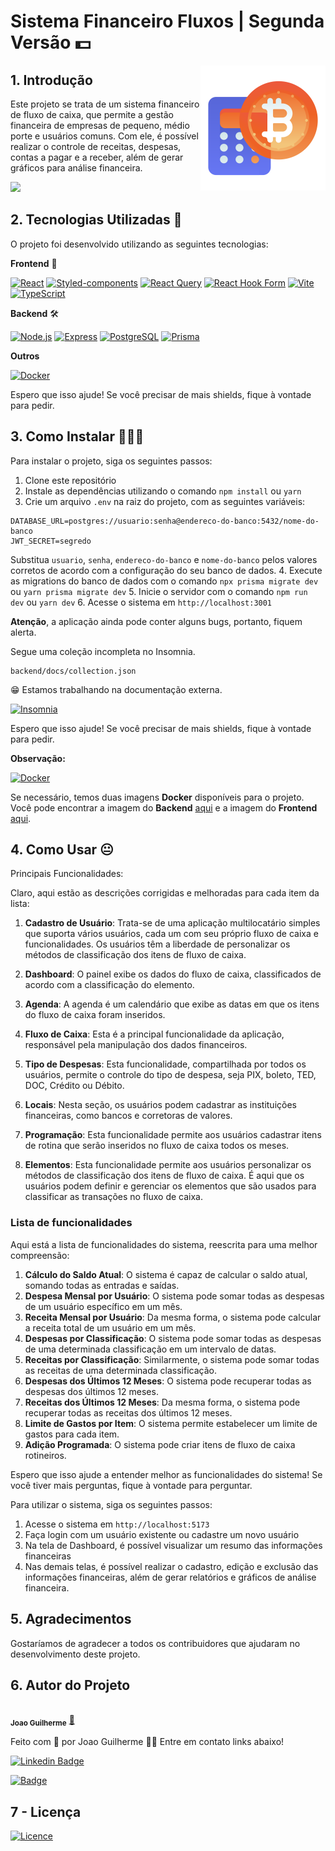 # Sistema Financeiro Fluxos | Segunda Versão 💵


<img align='right' src='./assets/calculadora.svg'  width="200px"/>

## 1. Introdução 

Este projeto se trata de um sistema financeiro de fluxo de caixa, que permite a gestão financeira de empresas de pequeno, médio porte e usuários comuns. Com ele, é possível realizar o controle de receitas, despesas, contas a pagar e a receber, além de gerar gráficos para análise financeira.

<img src='./assets/introducao.gif' width="800px"/>



## 2. Tecnologias Utilizadas 📲

O projeto foi desenvolvido utilizando as seguintes tecnologias:

**Frontend** 📲

[![React](https://img.shields.io/badge/React-20232A?style=for-the-badge&logo=react&logoColor=61DAFB)](https://reactjs.org/)
[![Styled-components](https://img.shields.io/badge/Styled_components-DB7093?style=for-the-badge&logo=styled-components&logoColor=white)](https://styled-components.com/)
[![React Query](https://img.shields.io/badge/React_Query-FF4154?style=for-the-badge&logo=react-query&logoColor=white)](https://react-query.tanstack.com/)
[![React Hook Form](https://img.shields.io/badge/React_Hook_Form-276749?style=for-the-badge&logo=react-hook-form&logoColor=white)](https://react-hook-form.com/)
[![Vite](https://img.shields.io/badge/Vite-646CFF?style=for-the-badge&logo=vite&logoColor=white)](https://vitejs.dev/)
[![TypeScript](https://img.shields.io/badge/TypeScript-3178C6?style=for-the-badge&logo=typescript&logoColor=white)](https://www.typescriptlang.org/)

**Backend** 🛠️

[![Node.js](https://img.shields.io/badge/Node.js-339933?style=for-the-badge&logo=node.js&logoColor=white)](https://nodejs.org/)
[![Express](https://img.shields.io/badge/Express.js-404D59?style=for-the-badge)]()
[![PostgreSQL](https://img.shields.io/badge/PostgreSQL-336791?style=for-the-badge&logo=postgresql&logoColor=white)](https://www.postgresql.org/)
[![Prisma](https://img.shields.io/badge/Prisma-2D3748?style=for-the-badge&logo=prisma&logoColor=white)](https://www.prisma.io/)

**Outros**

[![Docker](https://img.shields.io/badge/Docker-2496ED?style=for-the-badge&logo=docker&logoColor=white)](https://www.docker.com/)

Espero que isso ajude! Se você precisar de mais shields, fique à vontade para pedir.

## 3. Como Instalar 👨🏽‍💻

Para instalar o projeto, siga os seguintes passos:

1. Clone este repositório
2. Instale as dependências utilizando o comando `npm install` ou `yarn`
3. Crie um arquivo `.env` na raiz do projeto, com as seguintes variáveis:

```
DATABASE_URL=postgres://usuario:senha@endereco-do-banco:5432/nome-do-banco
JWT_SECRET=segredo
```

Substitua `usuario`, `senha`, `endereco-do-banco` e `nome-do-banco` pelos valores corretos de acordo com a configuração do seu banco de dados. 4. Execute as migrations do banco de dados com o comando `npx prisma migrate dev` ou `yarn prisma migrate dev` 5. Inicie o servidor com o comando `npm run dev` ou `yarn dev` 6. Acesse o sistema em `http://localhost:3001`

**Atenção**, a aplicação ainda pode conter alguns bugs, portanto, fiquem alerta. 

Segue uma coleção incompleta no Insomnia.

    backend/docs/collection.json

😁 Estamos trabalhando na documentação externa.

[![Insomnia](https://img.shields.io/badge/Insomnia-5849BE?style=for-the-badge&logo=insomnia&logoColor=white)](https://insomnia.rest/)

Espero que isso ajude! Se você precisar de mais shields, fique à vontade para pedir.


**Observação:**

[![Docker](https://img.shields.io/badge/Docker-2496ED?style=for-the-badge&logo=docker&logoColor=white)](https://www.docker.com/)

Se necessário, temos duas imagens **Docker** disponíveis para o projeto. Você pode encontrar a imagem do **Backend** [aqui](https://hub.docker.com/r/joaog545/fx-finances-backend) e a imagem do **Frontend** [aqui](https://hub.docker.com/r/joaog545/fx-finances-frontend).

## 4. Como Usar 😐

Principais Funcionalidades:

Claro, aqui estão as descrições corrigidas e melhoradas para cada item da lista:

1. **Cadastro de Usuário**: Trata-se de uma aplicação multilocatário simples que suporta vários usuários, cada um com seu próprio fluxo de caixa e funcionalidades. Os usuários têm a liberdade de personalizar os métodos de classificação dos itens de fluxo de caixa.

2. **Dashboard**: O painel exibe os dados do fluxo de caixa, classificados de acordo com a classificação do elemento.

3. **Agenda**: A agenda é um calendário que exibe as datas em que os itens do fluxo de caixa foram inseridos.

4. **Fluxo de Caixa**: Esta é a principal funcionalidade da aplicação, responsável pela manipulação dos dados financeiros.

5. **Tipo de Despesas**: Esta funcionalidade, compartilhada por todos os usuários, permite o controle do tipo de despesa, seja PIX, boleto, TED, DOC, Crédito ou Débito.

6. **Locais**: Nesta seção, os usuários podem cadastrar as instituições financeiras, como bancos e corretoras de valores.

7. **Programação**: Esta funcionalidade permite aos usuários cadastrar itens de rotina que serão inseridos no fluxo de caixa todos os meses.

8. **Elementos**: Esta funcionalidade permite aos usuários personalizar os métodos de classificação dos itens de fluxo de caixa. É aqui que os usuários podem definir e gerenciar os elementos que são usados para classificar as transações no fluxo de caixa.


### Lista de funcionalidades

Aqui está a lista de funcionalidades do sistema, reescrita para uma melhor compreensão:

1. **Cálculo do Saldo Atual**: O sistema é capaz de calcular o saldo atual, somando todas as entradas e saídas.
2. **Despesa Mensal por Usuário**: O sistema pode somar todas as despesas de um usuário específico em um mês.
3. **Receita Mensal por Usuário**: Da mesma forma, o sistema pode calcular a receita total de um usuário em um mês.
5. **Despesas por Classificação**: O sistema pode somar todas as despesas de uma determinada classificação em um intervalo de datas.
6. **Receitas por Classificação**: Similarmente, o sistema pode somar todas as receitas de uma determinada classificação.
7. **Despesas dos Últimos 12 Meses**: O sistema pode recuperar todas as despesas dos últimos 12 meses.
8. **Receitas dos Últimos 12 Meses**: Da mesma forma, o sistema pode recuperar todas as receitas dos últimos 12 meses.
9. **Limite de Gastos por Item**: O sistema permite estabelecer um limite de gastos para cada item.
10. **Adição Programada**: O sistema pode criar itens de fluxo de caixa rotineiros.

Espero que isso ajude a entender melhor as funcionalidades do sistema! Se você tiver mais perguntas, fique à vontade para perguntar.

Para utilizar o sistema, siga os seguintes passos:

1. Acesse o sistema em `http://localhost:5173`
2. Faça login com um usuário existente ou cadastre um novo usuário
3. Na tela de Dashboard, é possível visualizar um resumo das informações financeiras
4. Nas demais telas, é possível realizar o cadastro, edição e exclusão das informações financeiras, além de gerar relatórios e gráficos de análise financeira.

## 5. Agradecimentos

Gostaríamos de agradecer a todos os contribuidores que ajudaram no desenvolvimento deste projeto.

## 6. Autor do Projeto

 <img style="border-radius:50%;" src="https://avatars.githubusercontent.com/u/80895578?v=4" width="100px;" alt=""/>
 <br />
 <sub><b>Joao Guilherme</b></sub></a> <a href="https://github.com/JoaoG23/">🚀</a>

Feito com 🤭 por Joao Guilherme 👋🏽 Entre em contato links abaixo!

[![Linkedin Badge](https://shields.io/badge/-Joao%20Guilherme-blue?style=flat-square&logo=Linkedin&logoColor=white&link=https://www.linkedin.com/in/jaoo/)](https://www.linkedin.com/in/joaog123/)


[![Badge](https://shields.io/badge/-joaoguilherme94@live.com-c80?style=flat-square&logo=Microsoft&logoColor=white&link=mailto:joaoguilherme94@live.com)](mailto:joaoguilherme94@live.com)

<h2 id='licenca'><b>7 - Licença</b></h2>

[![Licence](https://shields.io/github/license/Ileriayo/markdown-badges?style=for-the-badge)](./LICENSE)
